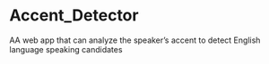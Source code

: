 # Accent_Detector
AA web app that can analyze the speaker’s accent to detect English language speaking candidates
